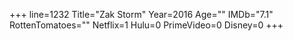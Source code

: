 +++
line=1232
Title="Zak Storm"
Year=2016
Age=""
IMDb="7.1"
RottenTomatoes=""
Netflix=1
Hulu=0
PrimeVideo=0
Disney=0
+++

